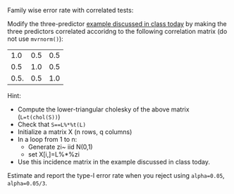 
Family wise error rate with correlated tests:

Modify the three-predictor [example discussed in class today](https://github.com/gdlc/STAT_COMP/blob/master/LARGE_SCALE_TESTING.md) by making the three predictors correlated accoridng to 
the following correlation matrix (do not use `mvrnorm()`):

| | | |
|----|----|----|
| 1.0  | 0.5 | 0.5 |
| 0.5  | 1.0 | 0.5 |
|0.5.  | 0.5 | 1.0 |


Hint: 

   - Compute the lower-triangular cholesky of the above matrix (`L=t(chol(S))`)
   - Check that `S==L%*%t(L)`
   - Initialize a matrix X (n rows, q columns)
   - In a loop from 1 to n:
        - Generate zi~ iid N(0,1)
        - set X[i,]=L%*%zi
   - Use this incidence matrix in the example discussed in class today.

Estimate and report the type-I error rate when you reject using `alpha=0.05`, `alpha=0.05/3`.
